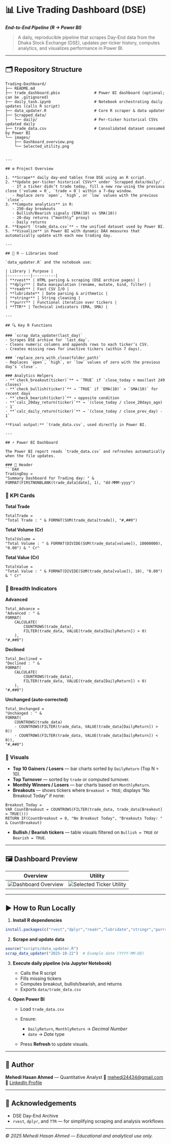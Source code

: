 # 📊 Live Trading Dashboard (DSE)
**_End-to-End Pipeline (R → Power BI)_**

> A daily, reproducible pipeline that scrapes Day-End data from the Dhaka Stock Exchange (DSE), updates per-ticker history, computes analytics, and visualizes performance in Power BI.

---

## 🗂️ Repository Structure
```plaintext
Trading-Dashboard/
├── README.md
├── trade_dashboard.pbix               # Power BI dashboard (optional; can be .gitignored)
├── daily_task.ipynb                   # Notebook orchestrating daily updates (calls R script)
├── data_updater.R                     # Core R scraper & data updater
├── Scrapped_data/
│   └── daily/                         # Per-ticker historical CSVs updated daily
├── trade_data.csv                     # Consolidated dataset consumed by Power BI
└── images/
    ├── Dashboard_overview.png
    └── Selected_utility.png


---

## ⚙️ Project Overview

1. **Scrape** daily day-end tables from DSE using an R script.  
2. **Update per-ticker historical CSVs** under `Scrapped_data/daily/`.  
   - If a ticker didn’t trade today, fill a new row using the previous close (`volume = 0`, `trade = 0`) within a 7-day window.  
   - Replace zero `open`, `high`, or `low` values with the previous `close`.  
3. **Compute analytics** in R:  
   - 250-day breakouts  
   - Bullish/Bearish signals (EMA(10) vs SMA(10))  
   - 20-day returns (“monthly” proxy)  
   - Daily returns  
4. **Export `trade_data.csv`** — the unified dataset used by Power BI.  
5. **Visualize** in Power BI with dynamic DAX measures that automatically update with each new trading day.

---

## 🧾 R — Libraries Used

`data_updater.R` and the notebook use:

| Library | Purpose |
|----------|----------|
| **rvest** | HTML parsing & scraping (DSE archive pages) |
| **dplyr** | Data manipulation (rename, mutate, bind, filter) |
| **readr** | Fast CSV I/O |
| **lubridate** | Date parsing & arithmetic |
| **stringr** | String cleaning |
| **purrr** | Functional iteration over tickers |
| **TTR** | Technical indicators (EMA, SMA) |

---

## 🔍 Key R Functions

### `scrap_data_updater(last_day)`
- Scrapes DSE archive for `last_day`.  
- Cleans numeric columns and appends rows to each ticker’s CSV.  
- Creates missing rows for inactive tickers (within 7 days).  

### `replace_zero_with_close(folder_path)`
- Replaces `open`, `high`, or `low` values of zero with the previous day’s `close`.  

### Analytics Helpers
- **`check_breakout(ticker)`** → `TRUE` if `close_today > max(last 249 closes)`  
- **`check_bullish(ticker)`** → `TRUE` if `EMA(10)` > `SMA(10)` for recent days  
- **`check_bearish(ticker)`** → opposite condition  
- **`calc_20day_return(ticker)`** → `(close_today / close_20days_ago) - 1`  
- **`calc_daily_return(ticker)`** → `(close_today / close_prev_day) - 1`  

**Final output:** `trade_data.csv`, used directly in Power BI.

---

## ⚡ Power BI Dashboard

The Power BI report reads `trade_data.csv` and refreshes automatically when the file updates.

### 🔸 Header
```DAX
TradingDay =
"Summary Dashboard for Trading day: " &
FORMAT(FIRSTNONBLANK(trade_data[date], 1), "dd-MMM-yyyy")
````

### 🔸 KPI Cards

**Total Trade**

```DAX
TotalTrade =
"Total Trade : " & FORMAT(SUM(trade_data[trade]), "#,##0")
```

**Total Volume (Cr)**

```DAX
TotalVolume =
"Total Volume : " & FORMAT(DIVIDE(SUM(trade_data[volume]), 10000000), "0.00") & " Cr"
```

**Total Value (Cr)**

```DAX
TotalValue =
"Total Value : " & FORMAT(DIVIDE(SUM(trade_data[value]), 10), "0.00") & " Cr"
```

### 🔸 Breadth Indicators

**Advanced**

```DAX
Total_Advance =
"Advanced : " &
FORMAT(
    CALCULATE(
        COUNTROWS(trade_data),
        FILTER(trade_data, VALUE(trade_data[DailyReturn]) > 0)
    ),
"#,##0")
```

**Declined**

```DAX
Total_Declined =
"Declined : " &
FORMAT(
    CALCULATE(
        COUNTROWS(trade_data),
        FILTER(trade_data, VALUE(trade_data[DailyReturn]) < 0)
    ),
"#,##0")
```

**Unchanged (auto-corrected)**

```DAX
Total_Unchanged =
"Unchanged : " &
FORMAT(
    COUNTROWS(trade_data)
    - COUNTROWS(FILTER(trade_data, VALUE(trade_data[DailyReturn]) > 0))
    - COUNTROWS(FILTER(trade_data, VALUE(trade_data[DailyReturn]) < 0)),
"#,##0")
```

### 🔸 Visuals

* **Top 10 Gainers / Losers** — bar charts sorted by `DailyReturn` (Top N = 10).
* **Top Turnover** — sorted by `trade` or computed turnover.
* **Monthly Winners / Losers** — bar charts based on `MonthlyReturn`.
* **Breakouts** — shows tickers where `Breakout = TRUE`; displays “No Breakout Today” if none:

```DAX
Breakout_Today =
VAR CountBreakout = COUNTROWS(FILTER(trade_data, trade_data[Breakout] = TRUE()))
RETURN IF(CountBreakout = 0, "No Breakout Today", "Breakouts Today: " & CountBreakout)
```

* **Bullish / Bearish tickers** — table visuals filtered on `Bullish = TRUE` or `Bearish = TRUE`.

---

## 🖼️ Dashboard Preview

| Overview                                             | Utility                                                 |
| ---------------------------------------------------- | ------------------------------------------------------- |
| ![Dashboard Overview](images/Dashboard_overview.png) | ![Selected Ticker Utility](images/Selected_utility.png) |

---

## ▶ How to Run Locally

1. **Install R dependencies**

```r
install.packages(c("rvest","dplyr","readr","lubridate","stringr","purrr","TTR"))
```

2. **Scrape and update data**

```r
source("scripts/data_updater.R")
scrap_data_updater("2025-10-22")  # Example date (YYYY-MM-DD)
```

3. **Execute daily pipeline (via Jupyter Notebook)**

   * Calls the R script
   * Fills missing tickers
   * Computes breakout, bullish/bearish, and returns
   * Exports `data/trade_data.csv`

4. **Open Power BI**

   * Load `trade_data.csv`
   * Ensure:

     * `DailyReturn`, `MonthlyReturn` → *Decimal Number*
     * `date` → *Date* type
   * Press **Refresh** to update visuals.

---

## 👤 Author

**Mehedi Hasan Ahmed** — Quantitative Analyst
📧 [mehedi24434@gmail.com](mailto:mehedi24434@gmail.com)
🔗 [LinkedIn Profile](https://www.linkedin.com/in/mehedi-hasan-ahmed-1a2b3c4d5/)

---

## 🧾 Acknowledgements

* DSE Day-End Archive
* `rvest`, `dplyr`, and `TTR` — for simplifying scraping and analysis workflows

---

*© 2025 Mehedi Hasan Ahmed — Educational and analytical use only.*

```


